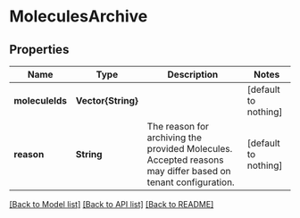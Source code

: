 # MoleculesArchive


## Properties
Name | Type | Description | Notes
------------ | ------------- | ------------- | -------------
**moleculeIds** | **Vector{String}** |  | [default to nothing]
**reason** | **String** | The reason for archiving the provided Molecules. Accepted reasons may differ based on tenant configuration.  | [default to nothing]


[[Back to Model list]](../README.md#models) [[Back to API list]](../README.md#api-endpoints) [[Back to README]](../README.md)


